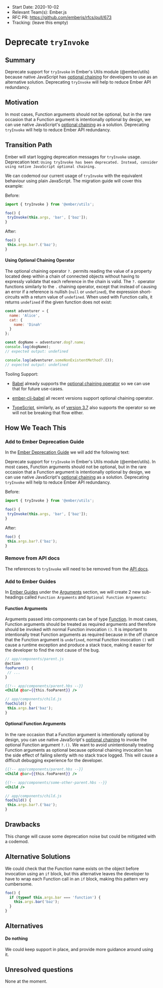 - Start Date: 2020-10-02
- Relevant Team(s): Ember.js
- RFC PR: https://github.com/emberjs/rfcs/pull/673
- Tracking: (leave this empty)

# Deprecate `tryInvoke`

## Summary

Deprecate support for `tryInvoke` in Ember's Utils module (@ember/utils) because native JavaScript has [optional chaining](https://developer.mozilla.org/en-US/docs/Web/JavaScript/Reference/Operators/Optional_chaining) for developers to use as an alternative solution. Deprecating `tryInvoke` will help to reduce Ember API redundancy.

## Motivation

In most cases, Function arguments should not be optional, but in the rare occasion that a Function argument is intentionally optional by design, we can use native JavaScript's [optional chaining](https://developer.mozilla.org/en-US/docs/Web/JavaScript/Reference/Operators/Optional_chaining) as a solution. Deprecating `tryInvoke` will help to reduce Ember API redundancy.

## Transition Path

Ember will start logging deprecation messages for `tryInvoke` usage. Deprecation text: `Using tryInvoke has been deprecated. Instead, consider using native JavaScript optional chaining.`

We can codemod our current usage of `tryInvoke` with the equivalent behaviour using plain JavaScript. The migration guide will cover this example:

Before:

```js
import { tryInvoke } from '@ember/utils';

foo() {
 tryInvoke(this.args, 'bar', ['baz']);
}
```

After:

```js
foo() {
 this.args.bar?.('baz');
}
```

#### Using Optional Chaining Operator

The optional chaining operator `?.` permits reading the value of a property located deep within a chain of connected objects without having to expressly validate that each reference in the chain is valid. The `?.` operator functions similarly to the `.` chaining operator, except that instead of causing an error if a reference is nullish (`null` or `undefined`), the expression short-circuits with a return value of `undefined`. When used with Function calls, it returns `undefined` if the given function does not exist:

```js
const adventurer = {
  name: 'Alice',
  cat: {
    name: 'Dinah'
  }
};

const dogName = adventurer.dog?.name;
console.log(dogName);
// expected output: undefined

console.log(adventurer.someNonExistentMethod?.());
// expected output: undefined
```

Tooling Support:

- [Babel](https://babeljs.io/) already supports the [optional chaining operator](https://babeljs.io/docs/en/babel-plugin-proposal-optional-chaining) so we can use that for future use-cases.

- [ember-cli-babel](https://www.npmjs.com/package/ember-cli-babel) all recent versions support optional chaining operator.

- [TypeScript](https://github.com/microsoft/TypeScript), similarly, as of [version 3.7](https://www.typescriptlang.org/docs/handbook/release-notes/typescript-3-7.html#optional-chaining) also supports the operator so we will not be breaking that flow either.

## How We Teach This

### Add to Ember Deprecation Guide

In the [Ember Deprecation Guide](https://deprecations.emberjs.com/) we will add the following text:

Deprecate support for `tryInvoke` in Ember's Utils module (@ember/utils). In most cases, Function arguments should not be optional, but in the rare occasion that a Function argument is intentionally optional by design, we can use native JavaScript's [optional chaining](https://developer.mozilla.org/en-US/docs/Web/JavaScript/Reference/Operators/Optional_chaining) as a solution. Deprecating `tryInvoke` will help to reduce Ember API redundancy.

Before:

```js
import { tryInvoke } from '@ember/utils';

foo() {
 tryInvoke(this.args, 'bar', ['baz']);
}
```

After:

```js
foo() {
 this.args.bar?.('baz');
}
```

### Remove from API docs

The references to `tryInvoke` will need to be removed from the [API docs](https://api.emberjs.com/ember/release/functions/@ember%2Futils/tryInvoke).

### Add to Ember Guides

In [Ember Guides](https://guides.emberjs.com/release/) under the [Arguments](https://guides.emberjs.com/release/components/component-arguments-and-html-attributes/) section, we will create 2 new sub-headings called `Function Arguments` and `Optional Function Arguments`:

#### Function Arguments
Arguments passed into components can be of type [Function](https://developer.mozilla.org/en-US/docs/Web/JavaScript/Guide/Functions). In most cases, Function arguments should be treated as required arguments and therefore should be invoked with normal Function invocation `()`. It is important to intentionally treat Function arguments as required because in the off chance that the Function argument is `undefined`, normal Function invocation `()` will cause a runtime exception and produce a stack trace, making it easier for the developer to find the root cause of the bug.

```js
// app/components/parent.js
@action
fooParent() {
 // ...
}
```

```hbs
{{!-- app/components/parent.hbs --}}
<Child @bar={{this.fooParent}} />
```

```js
// app/components/child.js
fooChild() {
 this.args.bar('baz');
}
```

#### Optional Function Arguments
In the rare occasion that a Function argument is intentionally optional by design, you can use native JavaScript's [optional chaining](https://developer.mozilla.org/en-US/docs/Web/JavaScript/Reference/Operators/Optional_chaining) to invoke the optional Function argument `?.()`. We want to avoid unintentionally treating Function arguments as optional because optional chaining invocation has the side effect of failing silently with no stack trace logged. This will cause a difficult debugging experience for the developer.

```hbs
{{!-- app/components/parent.hbs --}}
<Child @bar={{this.fooParent}} />
```

```hbs
{{!-- app/components/some-other-parent.hbs --}}
<Child />
```

```js
// app/components/child.js
fooChild() {
 this.args.bar?.('baz');
}
```

## Drawbacks

This change will cause some deprecation noise but could be mitigated with a codemod.

## Alternative Solutions

We could check that the Function name exists on the object before invocation using an `if` block, but this alternative leaves the developer to have to wrap each Function call in an `if` block, making this pattern very cumbersome.

```js
foo() {
  if (typeof this.args.bar === 'function') {
    this.args.bar('baz');
  }
}
```

## Alternatives

#### Do nothing
We could keep support in place, and provide more guidance around using it.

## Unresolved questions

None at the moment.
